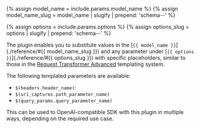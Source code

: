 {% assign model_name = include.params.model_name %}
{% assign model_name_slug = model_name | slugify | prepend: 'schema--' %}

{% assign options = include.params.options %}
{% assign options_slug = options | slugify | prepend: 'schema--' %}

The plugin enables you to substitute values in the [`{{ model_name }}`](./reference/#{{ model_name_slug }}) and any parameter under [`{{ options }}`](./reference/#{{ options_slug }})
with specific placeholders, similar to those in the [Request Transformer Advanced](/plugins/request-transformer-advanced/)
templating system.

The following templated parameters are available:

* `$(headers.header_name)`: 
* `$(uri_captures.path_parameter_name)`
* `$(query_params.query_parameter_name)`

This can be used to OpenAI-compatible SDK with this plugin in multiple ways, depending on the required use case.